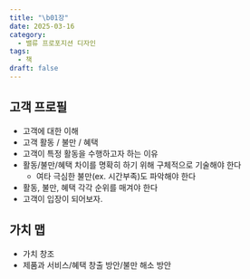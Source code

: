 ```yaml
---
title: "\b01장"
date: 2025-03-16
category:
  - 밸류 프로포지션 디자인
tags:
  - 책
draft: false
---
```

## 고객 프로필

- 고객에 대한 이해
- 고객 활동 / 불만 / 혜택
- 고객이 특정 활동을 수행하고자 하는 이유
- 활동/불만/혜택 차이를 명확히 하기 위해 구체적으로 기술해야 한다
	- 여타 극심한 불만(ex. 시간부족)도 파악해야 한다
- 활동, 불만, 혜택 각각 순위를 매겨야 한다
- 고객이 입장이 되어보자.
## 가치 맵
- 가치 창조
- 제품과 서비스/혜택 창출 방안/불만 해소 방안